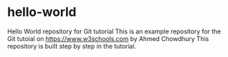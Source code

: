 # hello-world
Hello World repository for Git tutorial
This is an example repository for the Git tutoial on https://www.w3schools.com
by Ahmed Chowdhury
This repository is built step by step in the tutorial.